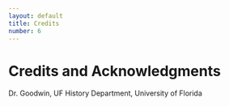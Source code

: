 ```yaml
---
layout: default
title: Credits
number: 6
---
```


# Credits and Acknowledgments
Dr. Goodwin, UF History Department, University of Florida

